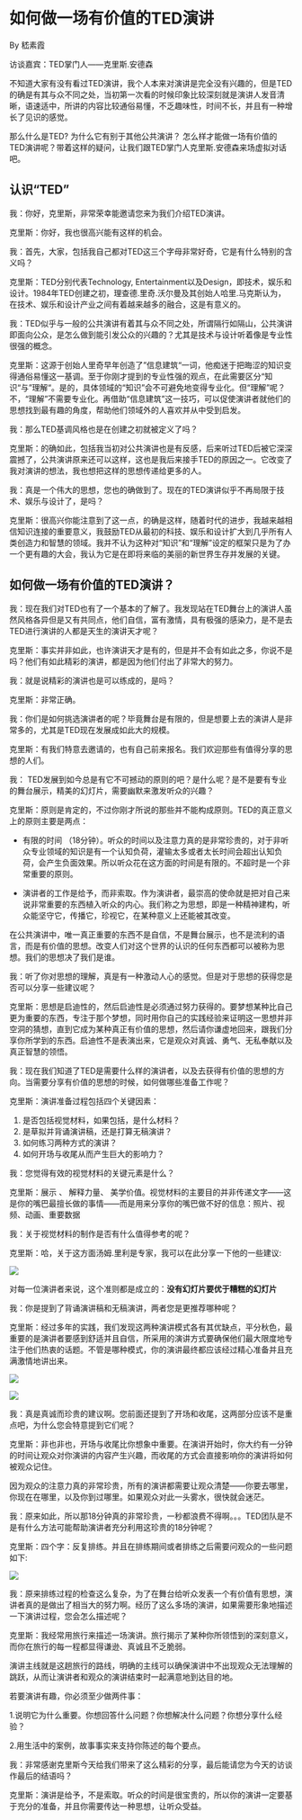 # 如何做一场有价值的TED演讲

By 嵇素霞

访谈嘉宾：TED掌门人——克里斯.安德森

不知道大家有没有看过TED演讲，我个人本来对演讲是完全没有兴趣的，但是TED的确是有其与众不同之处，当初第一次看的时候印象比较深刻就是演讲人发音清晰，语速适中，所讲的内容比较通俗易懂，不乏趣味性，时间不长，并且有一种增长了见识的感觉。

那么什么是TED? 为什么它有别于其他公共演讲？ 怎么样才能做一场有价值的TED演讲呢？带着这样的疑问，让我们跟TED掌门人克里斯.安德森来场虚拟对话吧。

## 认识“TED”

我：你好，克里斯，非常荣幸能邀请您来为我们介绍TED演讲。

克里斯：你好，我也很高兴能有这样的机会。

我：首先，大家，包括我自己都对TED这三个字母非常好奇，它是有什么特别的含义吗？

克里斯：TED分别代表Technology, Entertainment以及Design，即技术，娱乐和设计。1984年TED创建之初，理查德.里奇.沃尔曼及其创始人哈里.马克斯认为，在技术、娱乐和设计产业之间有着越来越多的融合，这是有意义的。

我：TED似乎与一般的公共演讲有着其与众不同之处，所谓隔行如隔山，公共演讲即面向公众，是怎么做到能引发公众的兴趣的？尤其是技术与设计听着像是专业性很强的概念。

克里斯：这源于创始人里奇早年创造了”信息建筑“一词，他痴迷于把晦涩的知识变得通俗易懂这一基调。至于你刚才提到的专业性强的观点，在此需要区分“知识“与”理解“。是的，具体领域的“知识”会不可避免地变得专业化。但“理解”呢？不，“理解”不需要专业化。再借助“信息建筑”这一技巧，可以促使演讲者就他们的思想找到最有趣的角度，帮助他们领域外的人喜欢并从中受到启发。

我：那么TED基调风格也是在创建之初就被定义了吗？

克里斯：的确如此，包括我当初对公共演讲也是有反感，后来听过TED后被它深深震撼了，公共演讲原来还可以这样，这也是我后来接手TED的原因之一。它改变了我对演讲的想法，我也想把这样的思想传递给更多的人。

我：真是一个伟大的思想，您也的确做到了。现在的TED演讲似乎不再局限于技术、娱乐与设计了，是吗？

克里斯：很高兴你能注意到了这一点，的确是这样，随着时代的进步，我越来越相信知识连接的重要意义，我鼓励TED从最初的科技、娱乐和设计扩大到几乎所有人类创造力和智慧的领域。我并不认为这种对“知识”和“理解”设定的框架只是为了办一个更有趣的大会，我认为它是在即将来临的美丽的新世界生存并发展的关键。

## 如何做一场有价值的TED演讲？

我：现在我们对TED也有了一个基本的了解了。我发现站在TED舞台上的演讲人虽然风格各异但是又有共同点，他们自信，富有激情，具有极强的感染力，是不是去TED进行演讲的人都是天生的演讲天才呢？

克里斯：事实并非如此，也许演讲天才是有的，但是并不会有如此之多，你说不是吗？他们有如此精彩的演讲，都是因为他们付出了非常大的努力。

我：就是说精彩的演讲也是可以练成的，是吗？

克里斯：非常正确。

我：你们是如何挑选演讲者的呢？毕竟舞台是有限的，但是想要上去的演讲人是非常多的，尤其是TED现在发展成如此大的规模。

克里斯：有我们特意去邀请的，也有自己前来报名。我们欢迎那些有值得分享的思想的人们。

我： TED发展到如今总是有它不可撼动的原则的吧？是什么呢？是不是要有专业的舞台展示，精美的幻灯片，需要幽默来激发听众的兴趣？

克里斯：原则是肯定的，不过你刚才所说的那些并不能构成原则。TED的真正意义上的原则主要是两点：
* 有限的时间 （18分钟）。听众的时间以及注意力真的是非常珍贵的，对于非听众专业领域的知识是有一个认知负荷，灌输太多或者太长时间会超出认知负荷，会产生负面效果。所以听众花在这方面的时间是有限的。不超时是一个非常重要的原则。

* 演讲者的工作是给予，而非索取。作为演讲者，最崇高的使命就是把对自己来说非常重要的东西植入听众的内心。我们称之为思想，即是一种精神建构，听众能坚守它，传播它，珍视它，在某种意义上还能被其改变。

在公共演讲中，唯一真正重要的东西不是自信，不是舞台展示，也不是流利的语言，而是有价值的思想。改变人们对这个世界的认识的任何东西都可以被称为思想。我们的思想决了我们是谁。

我：听了你对思想的理解，真是有一种激动人心的感觉。但是对于思想的获得您是否可以分享一些建议呢？

克里斯：思想是启迪性的，然后启迪性是必须通过努力获得的。要梦想某种比自己更为重要的东西，专注于那个梦想，同时用你自己的实践经验来证明这一思想并非空洞的猜想，直到它成为某种真正有价值的思想，然后请你谦虚地回来，跟我们分享你所学到的东西。启迪性不是表演出来，它是观众对真诚、勇气、无私奉献以及真正智慧的领悟。

我：现在我们知道了TED是需要什么样的演讲者，以及去获得有价值的思想的方向。当需要分享有价值的思想的时候，如何做哪些准备工作呢？

克里斯：演讲准备过程包括四个关键因素：

1. 是否包括视觉材料，如果包括，是什么材料？
2. 是草拟并背诵演讲稿，还是打算无稿演讲？
3. 如何练习两种方式的演讲？
4. 如何开场与收尾从而产生巨大的影响力？

我：您觉得有效的视觉材料的关键元素是什么？

克里斯：展示 、 解释力量、 美学价值。视觉材料的主要目的并非传递文字——这是你的嘴巴最擅长做的事情——而是用来分享你的嘴巴做不好的信息：照片、视频、动画、重要数据

我：关于视觉材料的制作是否有什么值得参考的呢？

克里斯：哈，关于这方面汤姆.里利是专家，我可以在此分享一下他的一些建议:

![](http://p319p95sa.bkt.clouddn.com/tedtalks/one-idea-per-page.png)

对每一位演讲者来说，这个准则都是成立的：**没有幻灯片要优于糟糕的幻灯片**

我：你是提到了背诵演讲稿和无稿演讲，两者您是更推荐哪种呢？

克里斯：经过多年的实践，我们发现这两种演讲模式各有其优缺点，平分秋色，最重要的是演讲者要感到舒适并且自信，所采用的演讲方式要确保他们最大限度地专注于他们热衷的话题。不管是哪种模式，你的演讲最终都应该经过精心准备并且充满激情地讲出来。

![](http://p319p95sa.bkt.clouddn.com/tedtalks/with-script.png?imageMogr2/size-limit/2000k!)

![](http://p319p95sa.bkt.clouddn.com/tedtalks/without-script.png?imageMogr2/size-limit/2000k!)

我：真是真诚而珍贵的建议啊。您前面还提到了开场和收尾，这两部分应该不是重点吧，为什么您会特意提到它们呢？

克里斯：非也非也，开场与收尾比你想象中重要。在演讲开始时，你大约有一分钟的时间让观众对你演讲的内容产生兴趣，而收尾的方式会直接影响你的演讲将如何被观众记住。

因为观众的注意力真的非常珍贵，所有的演讲都需要让观众清楚——你要去哪里，你现在在哪里，以及你到过哪里。如果观众对此一头雾水，很快就会迷茫。

我：原来如此，所以那18分钟真的非常珍贵，一秒都浪费不得啊。。。TED团队是不是有什么方法可能帮助演讲者充分利用这珍贵的18分钟呢？

克里斯：四个字：反复排练。并且在排练期间或者排练之后需要问观众的一些问题如下:

![](http://p319p95sa.bkt.clouddn.com/tedtalks/talk-checklist.png?imageMogr2/size-limit/2000k!)

我：原来排练过程的检查这么复杂，为了在舞台给听众发表一个有价值有思想，演讲者真的是做出了相当大的努力啊。经历了这么多场的演讲，如果需要形象地描述一下演讲过程，您会怎么描述呢？

克里斯：我经常用旅行来描述一场演讲。旅行揭示了某种你所领悟到的深刻意义，而你在旅行的每一程都显得谦逊、真诚且不乏脆弱。

演讲主线就是这趟旅行的路线，明确的主线可以确保演讲中不出现观众无法理解的跳跃，从而让演讲者和观众的演讲结束时一起满意地到达目的地。

若要演讲有趣，你必须至少做两件事：

1.说明它为什么重要。你想回答什么问题？你想解决什么问题？你想分享什么经验？

2.用生活中的案例，故事事实来支持你陈述的每个要点。

我：非常感谢克里斯今天给我们带来了这么精彩的分享，最后能请您为今天的访谈作最后的结语吗？

克里斯：演讲是给予，不是索取。听众的时间是很宝贵的，所以你的演讲一定要基于充分的准备，并且你需要传达一种思想，让听众受益。
